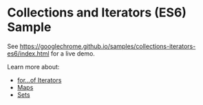 Collections and Iterators (ES6) Sample
===
See https://googlechrome.github.io/samples/collections-iterators-es6/index.html for a live demo.

Learn more about:
  - [for...of Iterators](https://www.chromestatus.com/feature/4696563918045184)
  - [Maps](https://www.chromestatus.com/feature/4818609708728320)
  - [Sets](https://www.chromestatus.com/feature/4916191365693440)

